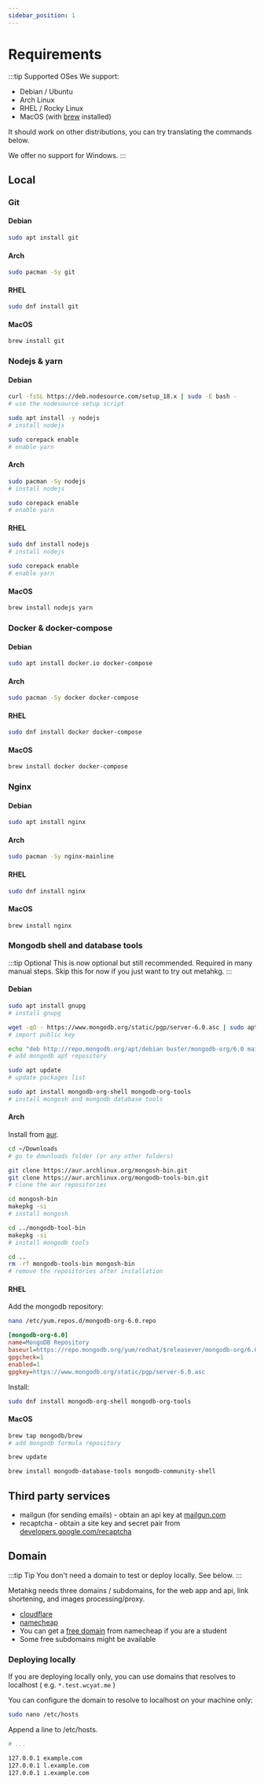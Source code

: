 ```yaml
---
sidebar_position: 1
---
```


# Requirements

:::tip Supported OSes
We support:

- Debian / Ubuntu
- Arch Linux
- RHEL / Rocky Linux
- MacOS (with [brew](https://brew.sh/) installed)

It should work on other distributions, you can try translating the commands below.

We offer no support for Windows.
:::

## Local

### Git

#### Debian

```bash
sudo apt install git
```

#### Arch

```bash
sudo pacman -Sy git
```

#### RHEL

```bash
sudo dnf install git
```

#### MacOS

```bash
brew install git
```

### Nodejs & yarn

#### Debian

```bash
curl -fsSL https://deb.nodesource.com/setup_18.x | sudo -E bash -
# use the nodesource setup script

sudo apt install -y nodejs
# install nodejs

sudo corepack enable
# enable yarn
```

#### Arch

```bash
sudo pacman -Sy nodejs
# install nodejs

sudo corepack enable
# enable yarn
```

#### RHEL

```bash
sudo dnf install nodejs
# install nodejs

sudo corepack enable
# enable yarn
```

#### MacOS

```bash
brew install nodejs yarn
```

### Docker & docker-compose

#### Debian

```bash
sudo apt install docker.io docker-compose
```

#### Arch

```bash
sudo pacman -Sy docker docker-compose
```

#### RHEL

```bash
sudo dnf install docker docker-compose
```

#### MacOS

```bash
brew install docker docker-compose
```

### Nginx

#### Debian

```bash
sudo apt install nginx
```

#### Arch

```bash
sudo pacman -Sy nginx-mainline
```

#### RHEL

```bash
sudo dnf install nginx
```

#### MacOS

```bash
brew install nginx
```

### Mongodb shell and database tools

:::tip Optional
This is now optional but still recommended. Required in many manual steps.
Skip this for now if you just want to try out metahkg.
:::

#### Debian

```bash
sudo apt install gnupg
# install gnupg

wget -qO - https://www.mongodb.org/static/pgp/server-6.0.asc | sudo apt-key add -
# import public key

echo "deb http://repo.mongodb.org/apt/debian buster/mongodb-org/6.0 main" | sudo tee /etc/apt/sources.list.d/mongodb-org-6.0.list
# add mongodb apt repository

sudo apt update
# update packages list

sudo apt install mongodb-org-shell mongodb-org-tools
# install mongosh and mongodb database tools
```

#### Arch

Install from [aur](https://aur.archlinux.org/).

```bash
cd ~/Downloads
# go to downloads folder (or any other folders)

git clone https://aur.archlinux.org/mongosh-bin.git
git clone https://aur.archlinux.org/mongodb-tools-bin.git
# clone the aur repositories

cd mongosh-bin
makepkg -si
# install mongosh

cd ../mongodb-tool-bin
makepkg -si
# install mongodb tools

cd ..
rm -rf mongodb-tools-bin mongosh-bin
# remove the repositories after installation
```

#### RHEL

Add the mongodb repository:

```bash
nano /etc/yum.repos.d/mongodb-org-6.0.repo
```

```ini title=/etc/yum.repos.d/mongodb-org-6.0.repo
[mongodb-org-6.0]
name=MongoDB Repository
baseurl=https://repo.mongodb.org/yum/redhat/$releasever/mongodb-org/6.0/x86_64/
gpgcheck=1
enabled=1
gpgkey=https://www.mongodb.org/static/pgp/server-6.0.asc
```

Install:

```bash
sudo dnf install mongodb-org-shell mongodb-org-tools
```

#### MacOS

```bash
brew tap mongodb/brew
# add mongodb formula repository

brew update

brew install mongodb-database-tools mongodb-community-shell
```

## Third party services

- mailgun (for sending emails) - obtain an api key at [mailgun.com](https://mailgun.com)
- recaptcha - obtain a site key and secret pair from [developers.google.com/recaptcha](https://developers.google.com/recaptcha)

## Domain

:::tip Tip
You don't need a domain to test or deploy locally. See below.
:::

Metahkg needs three domains / subdomains, for the web app and api, link shortening, and images processing/proxy.

- [cloudflare](https://developers.cloudflare.com/registrar/get-started/register-domain/)
- [namecheap](https://www.namecheap.com/)
- You can get a [free domain](https://nc.me/) from namecheap if you are a student
- Some free subdomains might be available

### Deploying locally

If you are deploying locally only, you can use domains that resolves to localhost
( e.g. `*.test.wcyat.me` )

You can configure the domain to resolve to localhost on your machine only:

```bash
sudo nano /etc/hosts
```

Append a line to /etc/hosts.

```bash title=/etc/hosts
# ...

127.0.0.1 example.com
127.0.0.1 l.example.com
127.0.0.1 i.example.com
```
